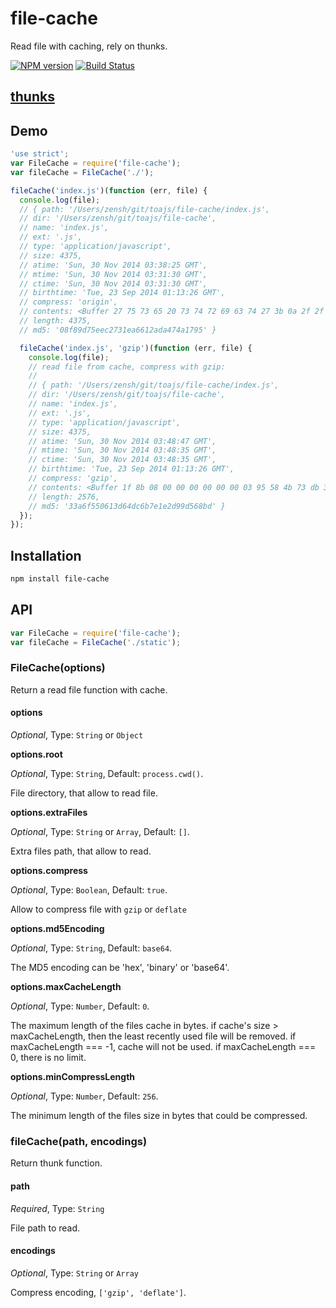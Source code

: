 file-cache
====
Read file with caching, rely on thunks.

[![NPM version][npm-image]][npm-url]
[![Build Status][travis-image]][travis-url]

## [thunks](https://github.com/thunks/thunks)

## Demo

```js
'use strict';
var FileCache = require('file-cache');
var fileCache = FileCache('./');

fileCache('index.js')(function (err, file) {
  console.log(file);
  // { path: '/Users/zensh/git/toajs/file-cache/index.js',
  // dir: '/Users/zensh/git/toajs/file-cache',
  // name: 'index.js',
  // ext: '.js',
  // type: 'application/javascript',
  // size: 4375,
  // atime: 'Sun, 30 Nov 2014 03:38:25 GMT',
  // mtime: 'Sun, 30 Nov 2014 03:31:30 GMT',
  // ctime: 'Sun, 30 Nov 2014 03:31:30 GMT',
  // birthtime: 'Tue, 23 Sep 2014 01:13:26 GMT',
  // compress: 'origin',
  // contents: <Buffer 27 75 73 65 20 73 74 72 69 63 74 27 3b 0a 2f 2f 20 2a 2a 47 69 74 68 75 62 3a 2a 2a 20 68 74 74 70 73 3a 2f 2f 67 69 74 68 75 62 2e 63 6f 6d 2f 74 6f ... >,
  // length: 4375,
  // md5: '08f89d75eec2731ea6612ada474a1795' }

  fileCache('index.js', 'gzip')(function (err, file) {
    console.log(file);
    // read file from cache, compress with gzip:
    //
    // { path: '/Users/zensh/git/toajs/file-cache/index.js',
    // dir: '/Users/zensh/git/toajs/file-cache',
    // name: 'index.js',
    // ext: '.js',
    // type: 'application/javascript',
    // size: 4375,
    // atime: 'Sun, 30 Nov 2014 03:48:47 GMT',
    // mtime: 'Sun, 30 Nov 2014 03:48:35 GMT',
    // ctime: 'Sun, 30 Nov 2014 03:48:35 GMT',
    // birthtime: 'Tue, 23 Sep 2014 01:13:26 GMT',
    // compress: 'gzip',
    // contents: <Buffer 1f 8b 08 00 00 00 00 00 00 03 95 58 4b 73 db 36 10 be eb 57 30 97 90 74 64 ca e9 34 17 a9 69 a7 75 d3 36 33 c9 a4 d3 26 27 47 07 8a 04 45 24 14 c1 00 ... >,
    // length: 2576,
    // md5: '33a6f550613d64dc6b7e1e2d99d568bd' }
  });
});
```

## Installation

```bash
npm install file-cache
```

## API

```js
var FileCache = require('file-cache');
var fileCache = FileCache('./static');
```

### FileCache(options)

Return a read file function with cache.

#### options

*Optional*, Type: `String` or `Object`


**options.root**

*Optional*, Type: `String`, Default: `process.cwd()`.

File directory, that allow to read file.

**options.extraFiles**

*Optional*, Type: `String` or `Array`, Default: `[]`.

Extra files path, that allow to read.

**options.compress**

*Optional*, Type: `Boolean`, Default: `true`.

Allow to compress file with `gzip` or `deflate`

**options.md5Encoding**

*Optional*, Type: `String`, Default: `base64`.

The MD5 encoding can be 'hex', 'binary' or 'base64'.

**options.maxCacheLength**

*Optional*, Type: `Number`, Default: `0`.

The maximum length of the files cache in bytes. if cache's size > maxCacheLength, then the least recently used file will be removed. if maxCacheLength === -1, cache will not be used. if maxCacheLength === 0, there is no limit.

**options.minCompressLength**

*Optional*, Type: `Number`, Default: `256`.

The minimum length of the files size in bytes that could be compressed.

### fileCache(path, encodings)

Return thunk function.

#### path

*Required*, Type: `String`

File path to read.

#### encodings

*Optional*, Type: `String` or `Array`

Compress encoding, `['gzip', 'deflate']`.

[npm-url]: https://npmjs.org/package/file-cache
[npm-image]: http://img.shields.io/npm/v/file-cache.svg

[travis-url]: https://travis-ci.org/thunks/file-cache
[travis-image]: http://img.shields.io/travis/thunks/file-cache.svg
